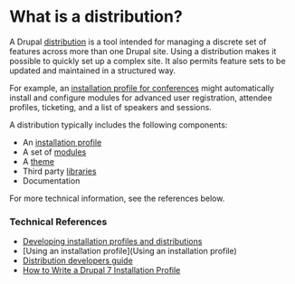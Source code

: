 # What is a distribution?

A Drupal [distribution](https://www.drupal.org/developing/distributions) is a tool intended for managing a discrete set of features across more than one Drupal site. Using a distribution makes it possible to quickly set up a complex site. It also permits feature sets to be updated and maintained in a structured way.

For example, an [installation profile for conferences](http://drupal.org/project/cod) might automatically install and configure modules for advanced user registration, attendee profiles, ticketing, and a list of speakers and sessions.

A distribution typically includes the following components:

* An [installation profile](https://www.drupal.org/developing/distributions)
* A set of [modules](https://www.drupal.org/glossary#module)
* A [theme](https://www.drupal.org/glossary#theme)
* Third party [libraries](https://www.drupal.org/glossary#library)
* Documentation

For more technical information, see the references below.

### Technical References

* [Developing installation profiles and distributions](https://www.drupal.org/developing/distributions)
* [Using an installation profile](Using an installation profile)
* [Distribution developers guide](https://www.drupal.org/node/1555384)
* [How to Write a Drupal 7 Installation Profile](https://www.drupal.org/node/1022020)
